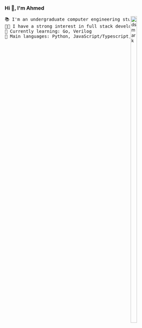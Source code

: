 ### Hi 👋, I'm Ahmed


<img alt="dsmark" align="right"  height="50%" width="20%" src="https://c.tenor.com/NzrqQHFBVz8AAAAj/kitty-transparent.gif">

<pre>
📚 I'm an undergraduate computer engineering student at the University of Toronto
👨‍💻 I have a strong interest in full stack development & web security reverse engineering 
🌱 Currently learning: Go, Verilog 
🌟 Main languages: Python, JavaScript/Typescript, C++
</pre>
  
